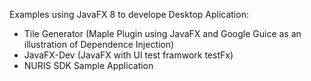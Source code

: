 Examples using JavaFX 8 to develope Desktop Aplication:
- Tile Generator (Maple Plugin using JavaFX and Google Guice as an illustration of Dependence Injection)
- JavaFX-Dev (JavaFX with UI test framwork testFx)
- NURIS SDK Sample Application